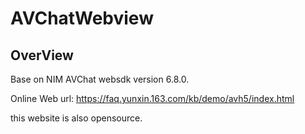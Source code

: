 # AVChatWebview
## OverView
Base on NIM AVChat websdk version 6.8.0.

Online Web url: https://faq.yunxin.163.com/kb/demo/avh5/index.html 

this website is also opensource.

